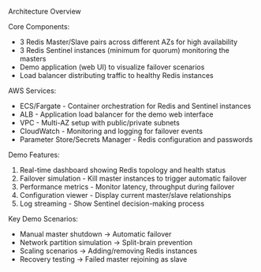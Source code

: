   Architecture Overview

  Core Components:
  - 3 Redis Master/Slave pairs across different AZs for high
  availability
  - 3 Redis Sentinel instances (minimum for quorum) monitoring the
  masters
  - Demo application (web UI) to visualize failover scenarios
  - Load balancer distributing traffic to healthy Redis instances

  AWS Services:
  - ECS/Fargate - Container orchestration for Redis and Sentinel
  instances
  - ALB - Application load balancer for the demo web interface
  - VPC - Multi-AZ setup with public/private subnets
  - CloudWatch - Monitoring and logging for failover events
  - Parameter Store/Secrets Manager - Redis configuration and passwords

  Demo Features:
  1. Real-time dashboard showing Redis topology and health status
  2. Failover simulation - Kill master instances to trigger automatic
  failover
  3. Performance metrics - Monitor latency, throughput during failover
  4. Configuration viewer - Display current master/slave relationships
  5. Log streaming - Show Sentinel decision-making process

  Key Demo Scenarios:
  - Manual master shutdown → Automatic failover
  - Network partition simulation → Split-brain prevention
  - Scaling scenarios → Adding/removing Redis instances
  - Recovery testing → Failed master rejoining as slave